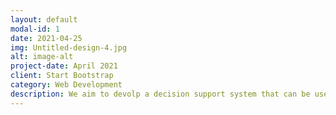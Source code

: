 ```yaml
---
layout: default
modal-id: 1
date: 2021-04-25
img: Untitled-design-4.jpg
alt: image-alt
project-date: April 2021
client: Start Bootstrap
category: Web Development
description: We aim to devolp a decision support system that can be used by civilians. The team consists of the scrum master Axel Forshällen the product owner Max Engman and the devolopers Dana Ismail, Malin Hall, Rebecka Gustavson, Gustav Kasche, Håkan Selamanci and Marcus Samuelsson. <p hfer="https://gits-15.sys.kth.se/axelfors/ICT2021-Baryon">https://gits-15.sys.kth.se/axelfors/ICT2021-Baryon</p>
---
```

